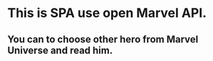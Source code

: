 # This is SPA use open Marvel API.

## You can to choose other hero from Marvel Universe and read him.
